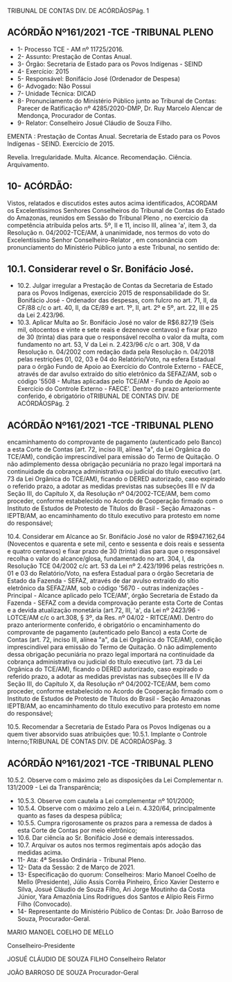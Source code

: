 TRIBUNAL DE CONTAS DIV. DE ACÓRDÃOSPág. 1

## ACÓRDÃO Nº161/2021 -TCE -TRIBUNAL PLENO

- 1- Processo TCE - AM nº 11725/2016.
- 2- Assunto: Prestação de Contas Anual.
- 3- Órgão: Secretaria de Estado para os Povos Indígenas - SEIND
- 4- Exercício: 2015
- 5- Responsável: Bonifácio José (Ordenador de Despesa)
- 6- Advogado: Não Possui
- 7- Unidade Técnica: DICAD
- 8- Pronunciamento do Ministério Público  junto ao Tribunal  de  Contas: Parecer  de Ratificação nº 4285/2020-DMP, Dr. Ruy Marcelo Alencar de Mendonça, Procurador de Contas.
- 9- Relator: Conselheiro Josué Cláudio de Souza Filho.

EMENTA : Prestação de Contas Anual. Secretaria de Estado para os Povos Indígenas - SEIND. Exercício de 2015.

Revelia. Irregularidade. Multa. Alcance. Recomendação. Ciência. Arquivamento.

## 10-  ACÓRDÃO:

Vistos, relatados e discutidos estes autos acima identificados, ACORDAM os Excelentíssimos Senhores Conselheiros do Tribunal de Contas do Estado do Amazonas, reunidos em Sessão do Tribunal Pleno , no exercício da competência atribuída pelos arts. 5º, II e 11, inciso III, alínea 'a', item 3, da Resolução n. 04/2002-TCE/AM, à unanimidade, nos termos do voto do Excelentíssimo Senhor Conselheiro-Relator , em consonância com pronunciamento do Ministério Público junto a este Tribunal, no sentido de:

## 10.1.  Considerar revel o Sr. Bonifácio José.

- 10.2.  Julgar irregular a Prestação de Contas da Secretaria de Estado para os Povos  Indígenas,  exercício  2015  de  responsabilidade  do Sr.  Bonifácio José - Ordenador das despesas, com fulcro no art. 71, II, da CF/88 c/c o art. 40, II, da CE/89 e art. 1º, II, art. 2º e 5º, art. 22, III e 25 da Lei 2.423/96.
- 10.3.  Aplicar Multa ao Sr.  Bonifácio José no  valor de R$6.827,19 (Seis  mil, oitocentos e vinte e sete reais e dezenove centavos) e fixar prazo de 30 (trinta)  dias para  que  o  responsável  recolha  o  valor  da  multa,  com fundamento no art. 53, V da Lei n. 2.423/96 c/c o art. 308, V da Resolução n. 04/2002 com redação dada pela Resolução n. 04/2018 pelas restrições 01, 02, 03 e 04 do Relatório/Voto, na esfera Estadual para o órgão Fundo de Apoio ao Exercício do Controle Externo - FAECE, através de dar avulso extraído  do  sítio  eletrônico  da  SEFAZ/AM, sob o  código  '5508  - Multas aplicadas pelo TCE/AM - Fundo de Apoio ao Exercício do Controle Externo -  FAECE'.  Dentro  do  prazo  anteriormente  conferido,  é  obrigatório  oTRIBUNAL DE CONTAS DIV. DE ACÓRDÃOSPág. 2

## ACÓRDÃO Nº161/2021 -TCE -TRIBUNAL PLENO

encaminhamento do comprovante de pagamento (autenticado pelo Banco) a esta Corte de Contas (art. 72, inciso III, alínea "a", da Lei Orgânica do TCE/AM), condição imprescindível para emissão do Termo de Quitação. O não adimplemento dessa obrigação pecuniária no prazo legal importará na continuidade da cobrança administrativa ou judicial do título executivo (art. 73  da  Lei  Orgânica  do  TCE/AM),  ficando  o  DERED  autorizado,  caso expirado o referido prazo, a adotar as medidas previstas nas subseções III e IV da Seção III, do Capítulo X, da Resolução nº 04/2002-TCE/AM, bem como proceder, conforme estabelecido no Acordo de Cooperação firmado com  o  Instituto  de  Estudos  de  Protesto  de  Títulos  do  Brasil  -  Seção Amazonas  -  IEPTB/AM,  ao  encaminhamento  do  título  executivo  para protesto em nome do responsável;

10.4.  Considerar em Alcance ao Sr. Bonifácio José no valor de R$947.162,64 (Novecentos e quarenta e sete mil, cento e sessenta e dois reais e sessenta e quatro centavos) e fixar prazo de 30 (trinta) dias para que o responsável recolha o valor do alcance/glosa, fundamentado no art. 304, I, da Resolução TCE 04/2002 c/c art. 53 da Lei nº 2.423/1996 pelas restrições n. 01 e 03 do Relatório/Voto, na esfera Estadual para o órgão Secretaria de Estado da Fazenda - SEFAZ, através de dar avulso extraído do sítio eletrônico da SEFAZ/AM, sob o código '5670 - outras indenizações - Principal - Alcance aplicado pelo TCE/AM', órgão Secretaria de Estado da Fazenda - SEFAZ com a devida comprovação perante esta Corte de Contas e a devida atualização monetária (art.72, III, 'a', da Lei nº 2423/96 - LOTCE/AM c/c o art.308, § 3º, da Res. nº 04/02 - RITCE/AM). Dentro do prazo anteriormente conferido, é obrigatório o encaminhamento  do comprovante  de  pagamento  (autenticado  pelo  Banco)  a  esta  Corte  de Contas (art. 72, inciso III, alínea "a", da Lei Orgânica do TCE/AM), condição imprescindível para emissão do Termo de Quitação. O não adimplemento dessa obrigação pecuniária no prazo legal importará na continuidade da cobrança  administrativa  ou  judicial  do  título  executivo  (art.  73  da  Lei Orgânica  do  TCE/AM),  ficando  o  DERED  autorizado,  caso  expirado  o referido  prazo,  a  adotar  as medidas previstas nas subseções III e IV da Seção III,  do  Capítulo  X,  da  Resolução nº  04/2002-TCE/AM,  bem como proceder, conforme estabelecido no Acordo de Cooperação firmado com o Instituto de Estudos de Protesto de Títulos do Brasil - Seção Amazonas IEPTB/AM, ao encaminhamento do título executivo para protesto em nome do responsável;

10.5.  Recomendar a Secretaria de Estado Para os Povos Indígenas ou a quem tiver absorvido suas atribuições que: 10.5.1. Implante o Controle Interno;TRIBUNAL DE CONTAS DIV. DE ACÓRDÃOSPág. 3

## ACÓRDÃO Nº161/2021 -TCE -TRIBUNAL PLENO

10.5.2. Observe  com  o  máximo  zelo  as  disposições  da  Lei Complementar n. 131/2009 - Lei da Transparência;

- 10.5.3. Observe com cautela a Lei complementar nº 101/2000;
- 10.5.4. Observe com o máximo zelo a Lei n. 4.320/64, principalmente quanto as fases da despesa pública;
- 10.5.5. Cumpra rigorosamente os prazos para a remessa de dados à esta Corte de Contas por meio eletrônico;
- 10.6.  Dar ciência ao Sr. Bonifácio José e demais interessados.
- 10.7.  Arquivar os  autos  nos  termos  regimentais  após  adoção  das  medidas acima.
- 11-  Ata: 4ª Sessão Ordinária - Tribunal Pleno.
- 12-  Data da Sessão: 2 de Março de 2021.
- 13-  Especificação do quorum: Conselheiros: Mario Manoel Coelho de Mello (Presidente), Júlio Assis Corrêa Pinheiro, Érico Xavier Desterro e Silva, Josué Cláudio de Souza Filho, Ari Jorge Moutinho da Costa Júnior, Yara Amazônia Lins Rodrigues dos Santos e Alípio Reis Firmo Filho (Convocado).
- 14-  Representante  do  Ministério  Público  de  Contas: Dr. João  Barroso  de  Souza, Procurador-Geral.

MARIO MANOEL COELHO DE MELLO

Conselheiro-Presidente

JOSUÉ CLÁUDIO DE SOUZA FILHO Conselheiro Relator

JOÃO BARROSO DE SOUZA Procurador-Geral